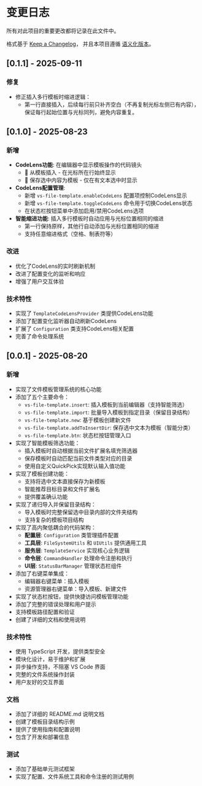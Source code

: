 # 变更日志

所有对此项目的重要更改都将记录在此文件中。

格式基于 [Keep a Changelog](https://keepachangelog.com/zh-CN/1.0.0/)，
并且本项目遵循 [语义化版本](https://semver.org/lang/zh-CN/spec/v2.0.0.html)。



## [0.1.1] - 2025-09-11

### 修复
- 修正插入多行模板时缩进逻辑：
  - 第一行直接插入，后续每行前只补齐空白（不再复制光标左侧已有内容），保证每行起始位置与光标同列，避免内容重复。

## [0.1.0] - 2025-08-23

### 新增
- **CodeLens功能**: 在编辑器中显示模板操作的代码镜头
  - 🔧 从模板插入 - 在光标所在行始终显示
  - 💾 保存选中内容为模板 - 仅在有文本选中时显示
- **CodeLens配置管理**:
  - 新增 `vs-file-template.enableCodeLens` 配置项控制CodeLens显示
  - 新增 `vs-file-template.toggleCodeLens` 命令用于切换CodeLens状态
  - 在状态栏按钮菜单中添加启用/禁用CodeLens选项
- **智能缩进功能**: 插入多行模板时自动应用与光标位置相同的缩进
  - 第一行保持原样，其他行自动添加与光标位置相同的缩进
  - 支持任意缩进格式（空格、制表符等）

### 改进
- 优化了CodeLens的实时刷新机制
- 改进了配置变化的监听和响应
- 增强了用户交互体验

### 技术特性
- 实现了 `TemplateCodeLensProvider` 类提供CodeLens功能
- 添加了配置变化监听器自动刷新CodeLens
- 扩展了 `Configuration` 类支持CodeLens相关配置
- 完善了命令处理系统

## [0.0.1] - 2025-08-20

### 新增
- 实现了文件模板管理系统的核心功能
- 添加了五个主要命令：
  - `vs-file-template.insert`: 插入模板到当前编辑器（支持智能筛选）
  - `vs-file-template.import`: 批量导入模板到指定目录（保留目录结构）
  - `vs-file-template.new`: 基于模板创建新文件
  - `vs-file-template.addToInsertDir`: 保存选中文本为模板（智能分类）
  - `vs-file-template.btn`: 状态栏按钮管理入口
- 实现了智能模板筛选功能：
  - 插入模板时自动根据当前文件扩展名填充筛选器
  - 保存模板时自动匹配当前文件类型对应的目录
  - 使用自定义QuickPick实现默认输入值功能
- 实现了模板创建功能：
  - 支持将选中文本直接保存为新模板
  - 智能推荐目标目录和文件扩展名
  - 提供覆盖确认功能
- 实现了递归导入并保留目录结构：
  - 导入模板时完整保留选中目录内部的文件夹结构
  - 支持复杂的模板项目结构
- 实现了高内聚低耦合的代码架构：
  - **配置层**: `Configuration` 类管理插件配置
  - **工具层**: `FileSystemUtils` 和 `UIUtils` 提供通用工具
  - **服务层**: `TemplateService` 实现核心业务逻辑
  - **命令层**: `CommandHandler` 处理命令注册和执行
  - **UI层**: `StatusBarManager` 管理状态栏组件
- 添加了右键菜单集成：
  - 编辑器右键菜单：插入模板
  - 资源管理器右键菜单：导入模板、新建文件
- 实现了状态栏按钮，提供快捷访问模板管理功能
- 添加了完整的错误处理和用户提示
- 支持模板路径配置和验证
- 创建了详细的文档和使用说明

### 技术特性
- 使用 TypeScript 开发，提供类型安全
- 模块化设计，易于维护和扩展
- 异步操作支持，不阻塞 VS Code 界面
- 完整的文件系统操作封装
- 用户友好的交互界面

### 文档
- 添加了详细的 README.md 说明文档
- 创建了模板目录结构示例
- 提供了使用指南和配置说明
- 包含了开发和部署信息

### 测试
- 添加了基础单元测试框架
- 实现了配置、文件系统工具和命令注册的测试用例